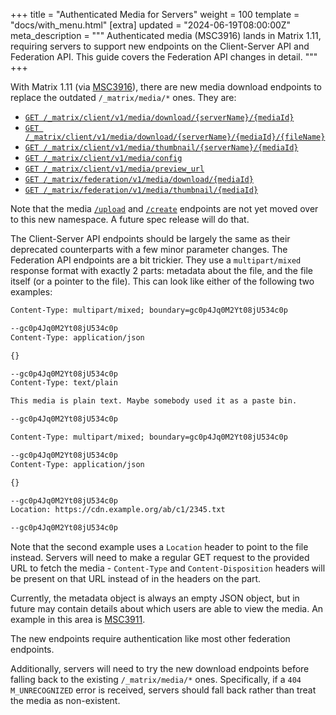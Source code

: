 +++
title = "Authenticated Media for Servers"
weight = 100
template = "docs/with_menu.html"
[extra]
updated = "2024-06-19T08:00:00Z"
meta_description = """
Authenticated media (MSC3916) lands in Matrix 1.11, requiring servers to support
new endpoints on the Client-Server API and Federation API. This guide covers the
Federation API changes in detail.
"""
+++

With Matrix 1.11 (via [MSC3916]), there are new media download endpoints to replace the outdated
`/_matrix/media/*` ones. They are:

* [`GET /_matrix/client/v1/media/download/{serverName}/{mediaId}`]
* [`GET /_matrix/client/v1/media/download/{serverName}/{mediaId}/{fileName}`]
* [`GET /_matrix/client/v1/media/thumbnail/{serverName}/{mediaId}`]
* [`GET /_matrix/client/v1/media/config`]
* [`GET /_matrix/client/v1/media/preview_url`]
* [`GET /_matrix/federation/v1/media/download/{mediaId}`]
* [`GET /_matrix/federation/v1/media/thumbnail/{mediaId}`]

Note that the media [`/upload`] and [`/create`] endpoints are not yet moved over
to this new namespace. A future spec release will do that.

The Client-Server API endpoints should be largely the same as their deprecated
counterparts with a few minor parameter changes. The Federation API endpoints are
a bit trickier. They use a `multipart/mixed` response format with exactly 2 parts:
metadata about the file, and the file itself (or a pointer to the file). This can
look like either of the following two examples:

```txt
Content-Type: multipart/mixed; boundary=gc0p4Jq0M2Yt08jU534c0p

--gc0p4Jq0M2Yt08jU534c0p
Content-Type: application/json

{}

--gc0p4Jq0M2Yt08jU534c0p
Content-Type: text/plain

This media is plain text. Maybe somebody used it as a paste bin.

--gc0p4Jq0M2Yt08jU534c0p
```

```txt
Content-Type: multipart/mixed; boundary=gc0p4Jq0M2Yt08jU534c0p

--gc0p4Jq0M2Yt08jU534c0p
Content-Type: application/json

{}

--gc0p4Jq0M2Yt08jU534c0p
Location: https://cdn.example.org/ab/c1/2345.txt

--gc0p4Jq0M2Yt08jU534c0p
```

Note that the second example uses a `Location` header to point to the file instead.
Servers will need to make a regular GET request to the provided URL to fetch the
media - `Content-Type` and `Content-Disposition` headers will be present on that
URL instead of in the headers on the part.

Currently, the metadata object is always an empty JSON object, but in future may
contain details about which users are able to view the media. An example in this
area is [MSC3911].

The new endpoints require authentication like most other federation endpoints.

Additionally, servers will need to try the new download endpoints before falling
back to the existing `/_matrix/media/*` ones. Specifically, if a `404 M_UNRECOGNIZED`
error is received, servers should fall back rather than treat the media as
non-existent.

<!-- Link tree -->
[MSC3911]: https://github.com/matrix-org/matrix-spec-proposals/pull/3911
[MSC3916]: https://github.com/matrix-org/matrix-spec-proposals/pull/3916
[`GET /_matrix/client/v1/media/download/{serverName}/{mediaId}`]: https://spec.matrix.org/v1.11/client-server-api/#get_matrixclientv1mediadownloadservernamemediaid
[`GET /_matrix/client/v1/media/download/{serverName}/{mediaId}/{fileName}`]: https://spec.matrix.org/v1.11/client-server-api/#get_matrixclientv1mediadownloadservernamemediaidfilename
[`GET /_matrix/client/v1/media/thumbnail/{serverName}/{mediaId}`]: https://spec.matrix.org/v1.11/client-server-api/#get_matrixclientv1mediathumbnailservernamemediaid
[`GET /_matrix/client/v1/media/config`]: https://spec.matrix.org/v1.11/client-server-api/#get_matrixclientv1mediaconfig
[`GET /_matrix/client/v1/media/preview_url`]: https://spec.matrix.org/v1.11/client-server-api/#get_matrixclientv1mediapreview_url
[`/create`]: https://spec.matrix.org/v1.11/client-server-api/#post_matrixmediav1create
[`/upload`]: https://spec.matrix.org/v1.11/client-server-api/#post_matrixmediav3upload
[`GET /_matrix/federation/v1/media/download/{mediaId}`]: https://spec.matrix.org/v1.11/server-server-api/#get_matrixfederationv1mediadownloadmediaid
[`GET /_matrix/federation/v1/media/thumbnail/{mediaId}`]: https://spec.matrix.org/v1.11/server-server-api/#get_matrixfederationv1mediathumbnailmediaid
